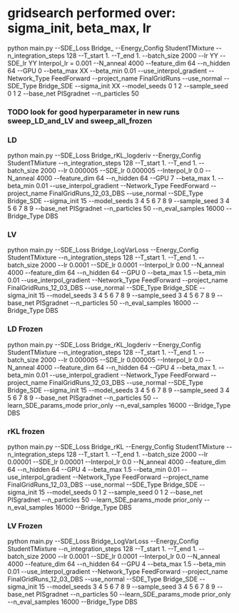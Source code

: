 # gridsearch performed over: sigma_init, beta_max, lr

python main.py --SDE_Loss Bridge_ --Energy_Config StudentTMixture --n_integration_steps 128 --T_start 1. --T_end 1. --batch_size 2000 --lr YY --SDE_lr YY Interpol_lr = 0.001 --N_anneal 4000 --feature_dim 64 --n_hidden 64 --GPU 0 --beta_max XX --beta_min 0.01 --use_interpol_gradient --Network_Type FeedForward --project_name FinalGridRuns --use_normal --SDE_Type Bridge_SDE --sigma_init XX --model_seeds 0 1 2 --sample_seed 0 1 2 --base_net PISgradnet --n_particles 50


### TODO look for good hyperparameter in new runs sweep_LD_and_LV and sweep_all_frozen

### LD

python main.py --SDE_Loss Bridge_rKL_logderiv --Energy_Config StudentTMixture --n_integration_steps 128 --T_start 1. --T_end 1. --batch_size 2000 --lr 0.000005 --SDE_lr 0.000005 --Interpol_lr 0.0 --N_anneal 4000 --feature_dim 64 --n_hidden 64 --GPU 7 --beta_max 1. --beta_min 0.01 --use_interpol_gradient --Network_Type FeedForward --project_name FinalGridRuns_12_03_DBS  --use_normal --SDE_Type Bridge_SDE --sigma_init 15 --model_seeds 3 4 5 6 7 8 9 --sample_seed 3 4 5 6 7 8 9 --base_net PISgradnet --n_particles 50 --n_eval_samples 16000 --Bridge_Type DBS

### LV

python main.py --SDE_Loss Bridge_LogVarLoss --Energy_Config StudentTMixture --n_integration_steps 128 --T_start 1. --T_end 1. --batch_size 2000 --lr 0.0001 --SDE_lr 0.0001 --Interpol_lr 0.00 --N_anneal 4000 --feature_dim 64 --n_hidden 64 --GPU 0 --beta_max 1.5 --beta_min 0.01 --use_interpol_gradient --Network_Type FeedForward --project_name FinalGridRuns_12_03_DBS --use_normal --SDE_Type Bridge_SDE --sigma_init 15 --model_seeds 3 4 5 6 7 8 9  --sample_seed 3 4 5 6 7 8 9  --base_net PISgradnet --n_particles 50 --n_eval_samples 16000 --Bridge_Type DBS

### LD Frozen

python main.py --SDE_Loss Bridge_rKL_logderiv --Energy_Config StudentTMixture --n_integration_steps 128 --T_start 1. --T_end 1. --batch_size 2000 --lr 0.000005 --SDE_lr 0.000005 --Interpol_lr 0.0 --N_anneal 4000 --feature_dim 64 --n_hidden 64 --GPU 4 --beta_max 1. --beta_min 0.01 --use_interpol_gradient --Network_Type FeedForward --project_name FinalGridRuns_12_03_DBS --use_normal --SDE_Type Bridge_SDE --sigma_init 15 --model_seeds 3 4 5 6 7 8 9 --sample_seed 3 4 5 6 7 8 9 --base_net PISgradnet --n_particles 50 --learn_SDE_params_mode prior_only --n_eval_samples 16000 --Bridge_Type DBS


### rKL frozen 

python main.py --SDE_Loss Bridge_rKL --Energy_Config StudentTMixture --n_integration_steps 128 --T_start 1. --T_end 1. --batch_size 2000 --lr 0.00001 --SDE_lr 0.00001 --Interpol_lr 0.0 --N_anneal 4000 --feature_dim 64 --n_hidden 64 --GPU 4 --beta_max 1.5 --beta_min 0.01 --use_interpol_gradient --Network_Type FeedForward --project_name FinalGridRuns_12_03_DBS  --use_normal --SDE_Type Bridge_SDE --sigma_init 15 --model_seeds 0 1 2 --sample_seed 0 1 2 --base_net PISgradnet --n_particles 50 --learn_SDE_params_mode prior_only --n_eval_samples 16000  --Bridge_Type DBS


### LV Frozen

python main.py --SDE_Loss Bridge_LogVarLoss --Energy_Config StudentTMixture --n_integration_steps 128 --T_start 1. --T_end 1. --batch_size 2000 --lr 0.0001 --SDE_lr 0.0001 --Interpol_lr 0.0 --N_anneal 4000 --feature_dim 64 --n_hidden 64 --GPU 4 --beta_max 1.5 --beta_min 0.01 --use_interpol_gradient --Network_Type FeedForward --project_name FinalGridRuns_12_03_DBS  --use_normal --SDE_Type Bridge_SDE --sigma_init 15 --model_seeds 3 4 5 6 7 8 9 --sample_seed 3 4 5 6 7 8 9 --base_net PISgradnet --n_particles 50 --learn_SDE_params_mode prior_only --n_eval_samples 16000 --Bridge_Type DBS 





